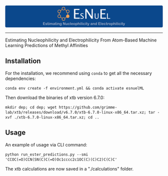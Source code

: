 <p align="center">
  <img src="image/logo.png"/>
</p>

---

Estimating Nucleophilicity and Electrophilicity From Atom-Based Machine Learning Predictions of Methyl Affinities


## Installation

For the installation, we recommend using `conda` to get all the necessary dependencies:

    conda env create -f environment.yml && conda activate esnuelML


Then download the binaries of xtb version 6.7.0:

    mkdir dep; cd dep; wget https://github.com/grimme-lab/xtb/releases/download/v6.7.0/xtb-6.7.0-linux-x86_64.tar.xz; tar -xvf ./xtb-6.7.0-linux-x86_64.tar.xz; cd ..


## Usage

An example of usage via CLI command:

    python run_ester_predictions.py --smi 'CCOC(=O)CCN(SN(C)C(=O)Oc1cccc2c1OC(C)(C)C2)C(C)C'

The xtb calculations are now saved in a "./calculations" folder.